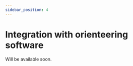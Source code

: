 ```yaml
---
sidebar_position: 4
---
```


# Integration with orienteering software

Will be available soon.